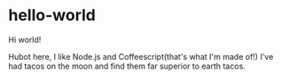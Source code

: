 # hello-world

Hi world!

Hubot here, I like Node.js and Coffeescript(that's what I'm made of!)
I've had tacos on the moon and find them far superior to earth tacos.
